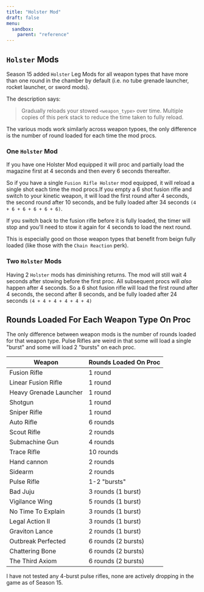 ```yaml
---
title: "Holster Mod"
draft: false
menu:
  sandbox:
    parent: "reference"
---
```


## `Holster` Mods

Season 15 added `Holster` Leg Mods for all weapon types that have more than one round in the chamber by default (i.e. no tube grenade launcher, rocket launcher, or sword mods).

The description says:

> Gradually reloads your stowed `<weapon_type>` over time.  Multiple copies of this perk stack to reduce the time taken to fully reload.

The various mods work similarly across weapon typoes, the only difference is the number of round loaded for each time the mod procs.

### One `Holster` Mod

If you have one Holster Mod equipped it will proc and partially load the magazine first at 4 seconds and then every 6 seconds thereafter.   

So if you have a single `Fusion Rifle Holster` mod equipped, it will reload a single shot each time the mod procs.If you empty a 6 shot fusion rifle and switch to your kinetic weapon, it will load the first round after 4 seconds, the second round after 10 seconds, and be fully loaded after 34 seconds `(4 + 6 + 6 + 6 + 6 + 6)`.

If you switch back to the fusion rifle before it is fully loaded, the timer will stop and you'll need to stow it again for 4 seconds to load the next round.

This is especially good on those weapon types that benefit from beign fully loaded (like those with the `Chain Reaction` perk).

### Two `Holster` Mods

Having 2 `Holster` mods has diminishing returns.  The mod will still wait 4 seconds after stowing before the first proc.  All subsequent procs will _also_ happen after 4 seconds.  So a 6 shot fusion rifle will load the first round after 4 seconds, the second after 8 seconds, and be fully loaded after 24 seconds `(4 + 4 + 4 + 4 + 4 + 4)`

## Rounds Loaded For Each Weapon Type On Proc

The only difference between weapon mods is the number of rounds loaded for that weapon type.  Pulse Rifles are weird in that some will load a single "burst" and some will load 2 "bursts" on each proc.  

|Weapon|Rounds Loaded On Proc|
|----|------------|
|Fusion Rifle|1 round|
|Linear Fusion Rifle|1 round|
|Heavy Grenade Launcher |1 round|
|Shotgun|1 round|
|Sniper Rifle|1 round|
|Auto Rifle|6 rounds|
|Scout Rifle|2 rounds|
|Submachine Gun|4 rounds|
|Trace Rifle|10 rounds|
|Hand cannon|2 rounds|
|Sidearm|2 rounds|
|Pulse Rifle|1-2 "bursts"|
|Bad Juju|3 rounds (1 burst)|
|Vigilance Wing|5 rounds (1 burst)|
|No Time To Explain|3 rounds (1 burst)|
|Legal Action II|3 rounds (1 burst)|
|Graviton Lance|2 rounds (1 burst)|
|Outbreak Perfected|6 rounds (2 bursts)|
|Chattering Bone|6 rounds (2 bursts)|
|The Third Axiom|6 rounds (2 bursts)|

I have not tested any 4-burst pulse rifles, none are actively dropping in the game as of Season 15.

